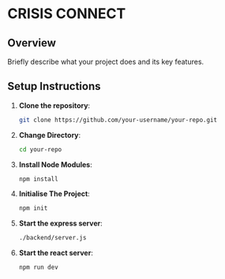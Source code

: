 # CRISIS CONNECT

## Overview

Briefly describe what your project does and its key features.

## Setup Instructions

1. **Clone the repository**:
   ```bash
   git clone https://github.com/your-username/your-repo.git
2. **Change Directory**:
   ```bash
   cd your-repo
3. **Install Node Modules**:
   ```bash
   npm install
4. **Initialise The Project**:
   ```bash
   npm init
5. **Start the express server**:
   ```bash
   ./backend/server.js
6. **Start the react server**:
   ```bash
   npm run dev